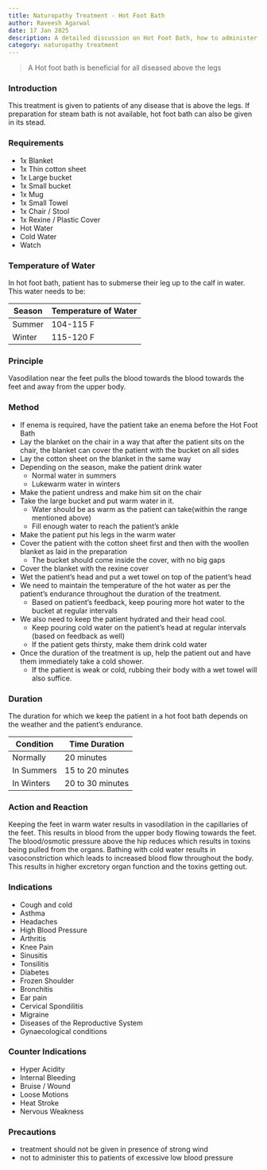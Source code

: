 ```yaml
---
title: Naturopathy Treatment - Hot Foot Bath
author: Raveesh Agarwal
date: 17 Jan 2025
description: A detailed discussion on Hot Foot Bath, how to administer, and precautions.
category: naturopathy treatment
---
```


> A Hot foot bath is beneficial for all diseased above the legs

### Introduction
This treatment is given to patients of any disease that is above the legs. If preparation for steam bath is not available, hot foot bath can also be given in its stead.

### Requirements
- 1x Blanket
- 1x Thin cotton sheet
- 1x Large bucket
- 1x Small bucket
- 1x Mug
- 1x Small Towel
- 1x Chair / Stool
- 1x Rexine / Plastic Cover
- Hot Water
- Cold Water 
- Watch

### Temperature of Water
In hot foot bath, patient has to submerse their leg up to the calf in water. This water needs to be:

| Season | Temperature of Water |
| ------ | -------------------- |
| Summer | 104-115 F            |
| Winter | 115-120 F            |
### Principle
Vasodilation near the feet pulls the blood towards the blood towards the feet and away from the upper body.

### Method
- If enema is required, have the patient take an enema before the Hot Foot Bath
- Lay the blanket on the chair in a way that after the patient sits on the chair, the blanket can cover the patient with the bucket on all sides
- Lay the cotton sheet on the blanket in the same way
- Depending on the season, make the patient drink water
	- Normal water in summers
	- Lukewarm water in winters
- Make the patient undress and make him sit on the chair
- Take the large bucket and put warm water in it. 
	- Water should be as warm as the patient can take(within the range mentioned above)
	- Fill enough water to reach the patient’s ankle
- Make the patient put his legs in the warm water
- Cover the patient with the cotton sheet first and then with the woollen blanket as laid in the preparation
	- The bucket should come inside the cover, with no big gaps
- Cover the blanket with the rexine cover
- Wet the patient’s head and put a wet towel on top of the patient’s head
- We need to maintain the temperature of the hot water as per the patient’s endurance throughout the duration of the treatment.
	- Based on patient’s feedback, keep pouring more hot water to the bucket at regular intervals
- We also need to keep the patient hydrated and their head cool.
	- Keep pouring cold water on the patient’s head at regular intervals (based on feedback as well)
	- If the patient gets thirsty, make them drink cold water
- Once the duration of the treatment is up, help the patient out and have them immediately take a cold shower.
	- If the patient is weak or cold, rubbing their body with a wet towel will also suffice.
### Duration
The duration for which we keep the patient in a hot foot bath depends on the weather and the patient’s endurance.

| Condition  | Time Duration    |
| ---------- | ---------------- |
| Normally   | 20 minutes       |
| In Summers | 15 to 20 minutes |
| In Winters | 20 to 30 minutes |
### Action and Reaction
Keeping the feet in warm water results in vasodilation in the capillaries of the feet. This results in blood from the upper body flowing towards the feet. 
The blood/osmotic pressure above the hip reduces which results in toxins being pulled from the organs.
Bathing with cold water results in vasoconstriction which leads to increased blood flow throughout the body. This results in higher excretory organ function and the toxins getting out.

### Indications
* Cough and cold
* Asthma
* Headaches
* High Blood Pressure 
* Arthritis
* Knee Pain
* Sinusitis
* Tonsilitis
* Diabetes
* Frozen Shoulder
* Bronchitis
* Ear pain
* Cervical Spondilitis
* Migraine
* Diseases of the Reproductive System
* Gynaecological conditions

### Counter Indications
* Hyper Acidity
* Internal Bleeding
* Bruise / Wound
* Loose Motions
* Heat Stroke
* Nervous Weakness

### Precautions
- treatment should not be given in presence of strong wind
- not to administer this to patients of excessive low blood pressure
